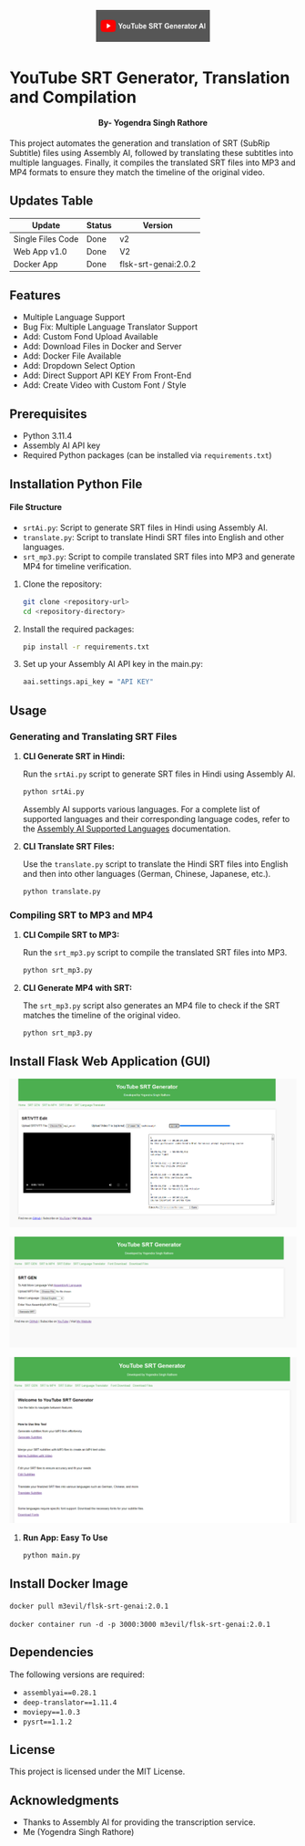<h1 align="center">
  <br>
  <a href="https://github.com/yogendra-singh-rathore/youtube_SRT_AI/"><img src="image/logo.jpg" width="200px" alt="YouTube SRT AI"></a>
</h1>

# YouTube SRT Generator, Translation and Compilation
<h4 align="center">By- Yogendra Singh Rathore</h4>

This project automates the generation and translation of SRT (SubRip Subtitle) files using Assembly AI, followed by translating these subtitles into multiple languages. Finally, it compiles the translated SRT files into MP3 and MP4 formats to ensure they match the timeline of the original video.

## Updates Table
| Update    | Status | Version |
| -------- | ------- | ------- |
| Single Files Code | Done   | v2 |
| Web App v1.0 | Done | V2 |
| Docker App | Done | flsk-srt-genai:2.0.2 |

## Features

- Multiple Language Support
- Bug Fix: Multiple Language Translator Support
- Add: Custom Fond Upload Available
- Add: Download Files in Docker and Server
- Add: Docker File Available
- Add: Dropdown Select Option
- Add: Direct Support API KEY From Front-End
- Add: Create Video with Custom Font / Style

## Prerequisites

- Python 3.11.4
- Assembly AI API key
- Required Python packages (can be installed via `requirements.txt`)

## Installation Python File
#### File Structure

- `srtAi.py`: Script to generate SRT files in Hindi using Assembly AI.
- `translate.py`: Script to translate Hindi SRT files into English and other languages.
- `srt_mp3.py`: Script to compile translated SRT files into MP3 and generate MP4 for timeline verification.
  
1. Clone the repository:

    ```bash
    git clone <repository-url>
    cd <repository-directory>
    ```

2. Install the required packages:

    ```bash
    pip install -r requirements.txt
    ```

3. Set up your Assembly AI API key in the main.py:

    ```bash
    aai.settings.api_key = "API KEY"
    ```

## Usage

### Generating and Translating SRT Files

1. **CLI Generate SRT in Hindi:**

    Run the `srtAi.py` script to generate SRT files in Hindi using Assembly AI.

    ```bash
    python srtAi.py
    ```

    Assembly AI supports various languages. For a complete list of supported languages and their corresponding language codes, refer to the [Assembly AI Supported Languages](https://www.assemblyai.com/docs/concepts/supported-languages) documentation.

2. **CLI Translate SRT Files:**

    Use the `translate.py` script to translate the Hindi SRT files into English and then into other languages (German, Chinese, Japanese, etc.).

    ```bash
    python translate.py
    ```

### Compiling SRT to MP3 and MP4

1. **CLI Compile SRT to MP3:**

    Run the `srt_mp3.py` script to compile the translated SRT files into MP3.

    ```bash
    python srt_mp3.py
    ```

2. **CLI Generate MP4 with SRT:**

    The `srt_mp3.py` script also generates an MP4 file to check if the SRT matches the timeline of the original video.

    ```bash
    python srt_mp3.py
    ```

  
## Install Flask Web Application (GUI)
![Editor Image](image/Editor.png)

![SRT Generator Image](image/SRT_GEn.png)

![Home Image](image/home.png)
1. **Run App: Easy To Use**
    ```bash
    python main.py
    ```
## Install Docker Image
    docker pull m3evil/flsk-srt-genai:2.0.1

    docker container run -d -p 3000:3000 m3evil/flsk-srt-genai:2.0.1


## Dependencies

The following versions are required:

- `assemblyai==0.28.1`
- `deep-translator==1.11.4`
- `moviepy==1.0.3`
- `pysrt==1.1.2`

## License

This project is licensed under the MIT License.

## Acknowledgments

- Thanks to Assembly AI for providing the transcription service.
- Me (Yogendra Singh Rathore)
